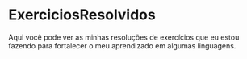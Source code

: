 # ExerciciosResolvidos
Aqui você pode ver as minhas resoluções de exercícios que eu estou fazendo para fortalecer o meu aprendizado em algumas linguagens.
